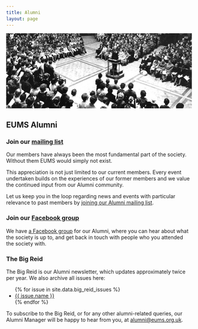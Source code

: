 ```yaml
---
title: Alumni
layout: page
---
```


<img src="/assets/img/history/1961-editorial-print.jpg" title="The Society performs in all its glory" alt="Photograph taken by the Edinburgh Evening News, December 1961" class="bordered">

## EUMS Alumni

### Join our [mailing list][1]

Our members have always been the most fundamental part of the society. Without them EUMS would simply not exist.

This appreciation is not just limited to our current members. Every event undertaken builds on the experiences of our former members and we value the continued input from our Alumni community.

Let us keep you in the loop regarding news and events with particular relevance to past members by [joining our Alumni mailing list][1].

### Join our [Facebook group][2]

We have [a Facebook group][2] for our Alumni, where you can hear about what the society is up to, and get back in touch with people who you attended the society with.

### The Big Reid

The Big Reid is our Alumni newsletter, which updates approximately twice per year. We also archive all issues here:

<ul>
{% for issue in site.data.big_reid_issues %}
<li>
    <a href="{{ site.external_assets }}/docs/big-reid/{{ issue.filename }}">{{ issue.name }}</a>
</li>
{% endfor %}
</ul>

To subscribe to the Big Reid, or for any other alumni-related queries, our Alumni Manager will be happy to hear from you, at <alumni@eums.org.uk>.

[1]: https://docs.google.com/forms/d/14OLNbQYGrUgYVInIoPfu3vFC_dRITECSnxVTkwXaqSQ/viewform
[2]: https://www.facebook.com/groups/698148380195223/
